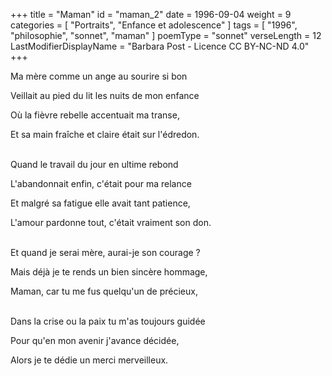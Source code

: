 +++
title = "Maman"
id = "maman_2"
date = 1996-09-04
weight = 9
categories = [ "Portraits", "Enfance et adolescence" ]
tags = [ "1996", "philosophie", "sonnet", "maman" ]
poemType = "sonnet"
verseLength = 12
LastModifierDisplayName = "Barbara Post - Licence CC BY-NC-ND 4.0"
+++

Ma mère comme un ange au sourire si bon

Veillait au pied du lit les nuits de mon enfance

Où la fièvre rebelle accentuait ma transe,

Et sa main fraîche et claire était sur l'édredon.

 \
Quand le travail du jour en ultime rebond

L'abandonnait enfin, c'était pour ma relance

Et malgré sa fatigue elle avait tant patience,

L'amour pardonne tout, c'était vraiment son don.

 \
Et quand je serai mère, aurai-je son courage ?

Mais déjà je te rends un bien sincère hommage,

Maman, car tu me fus quelqu'un de précieux,

 \
Dans la crise ou la paix tu m'as toujours guidée

Pour qu'en mon avenir j'avance décidée,

Alors je te dédie un merci merveilleux.
